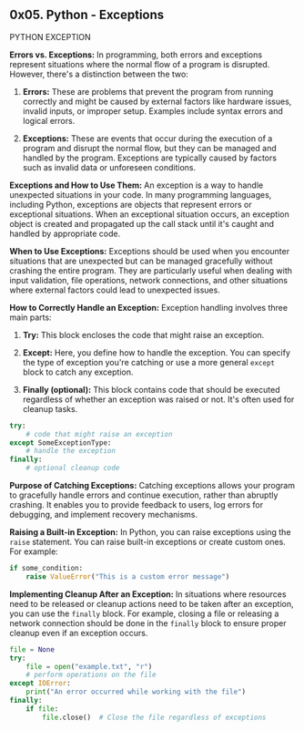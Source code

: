 ## 0x05. Python - Exceptions

PYTHON EXCEPTION

**Errors vs. Exceptions:**
In programming, both errors and exceptions represent situations where the normal flow of a program is disrupted. However, there's a distinction between the two:

1. **Errors:** These are problems that prevent the program from running correctly and might be caused by external factors like hardware issues, invalid inputs, or improper setup. Examples include syntax errors and logical errors.

2. **Exceptions:** These are events that occur during the execution of a program and disrupt the normal flow, but they can be managed and handled by the program. Exceptions are typically caused by factors such as invalid data or unforeseen conditions.

**Exceptions and How to Use Them:**
An exception is a way to handle unexpected situations in your code. In many programming languages, including Python, exceptions are objects that represent errors or exceptional situations. When an exceptional situation occurs, an exception object is created and propagated up the call stack until it's caught and handled by appropriate code.

**When to Use Exceptions:**
Exceptions should be used when you encounter situations that are unexpected but can be managed gracefully without crashing the entire program. They are particularly useful when dealing with input validation, file operations, network connections, and other situations where external factors could lead to unexpected issues.

**How to Correctly Handle an Exception:**
Exception handling involves three main parts:

1. **Try:** This block encloses the code that might raise an exception.

2. **Except:** Here, you define how to handle the exception. You can specify the type of exception you're catching or use a more general `except` block to catch any exception.

3. **Finally (optional):** This block contains code that should be executed regardless of whether an exception was raised or not. It's often used for cleanup tasks.

```python
try:
    # code that might raise an exception
except SomeExceptionType:
    # handle the exception
finally:
    # optional cleanup code
```

**Purpose of Catching Exceptions:**
Catching exceptions allows your program to gracefully handle errors and continue execution, rather than abruptly crashing. It enables you to provide feedback to users, log errors for debugging, and implement recovery mechanisms.

**Raising a Built-in Exception:**
In Python, you can raise exceptions using the `raise` statement. You can raise built-in exceptions or create custom ones. For example:
```python
if some_condition:
    raise ValueError("This is a custom error message")
```

**Implementing Cleanup After an Exception:**
In situations where resources need to be released or cleanup actions need to be taken after an exception, you can use the `finally` block. For example, closing a file or releasing a network connection should be done in the `finally` block to ensure proper cleanup even if an exception occurs.

```python
file = None
try:
    file = open("example.txt", "r")
    # perform operations on the file
except IOError:
    print("An error occurred while working with the file")
finally:
    if file:
        file.close()  # Close the file regardless of exceptions
```
